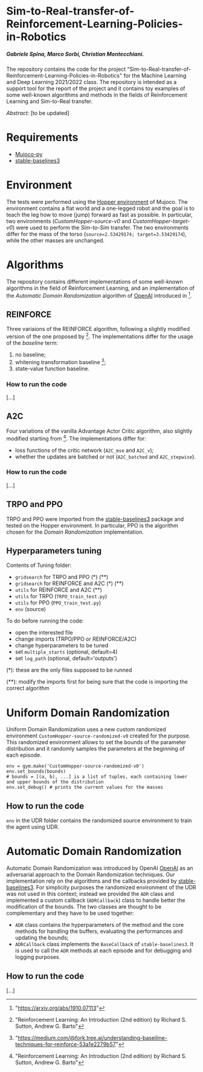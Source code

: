 # Sim-to-Real-transfer-of-Reinforcement-Learning-Policies-in-Robotics
##### Gabriele Spina, Marco Sorbi, Christian Montecchiani.

The repository contains the code for the project "Sim-to-Real-transfer-of-Reinforcement-Learning-Policies-in-Robotics" for the Machine Learning and Deep Learning 2021/2022 class.
The repository is intended as a support tool for the report of the project and it contains toy examples of some well-known algorithms and methods in the fields of Reinforcement Learning and Sim-to-Real transfer.

*Abstract*: [to be updated]

# Requirements
- [Mujoco-py](https://github.com/openai/mujoco-py)
- [stable-baselines3](https://github.com/DLR-RM/stable-baselines3)

# Environment
The tests were performed using the [Hopper environment](https://www.gymlibrary.ml/environments/mujoco/hopper/) of Mujoco. The environment contains a flat world and a one-legged robot and the goal is to teach the leg how to move (jump) forward as fast as possible. In particular, two environments (*CustomHopper-source-v0* and *CustomHopper-target-v0*) were used to perform the *Sim-to-Sim* transfer. The two environments differ for the mass of the torso (`source=2.53429174; target=3.53429174`), while the other masses are unchanged. 


# Algorithms
The repository contains different implementations of some well-known algorithms in the field of Reinforcement Learning, and an implementation of the *Automatic Domain Randomization* algorithm of [OpenAI](https://openai.com/) introduced in [^fn1].

## REINFORCE
Three variaions of the REINFORCE algorithm, following a slightly modified version of the one proposed by [^fn2]. The implementations differ for the usage of the *baseline* term:
1. no baseline;
2. whitening transformation baseline [^fn3];
3. state-value function baseline.

### How to run the code
[...]

## A2C
Four variations of the vanilla Advantage Actor Critic algorithm, also slightly modified starting from [^fn2]. The implementations differ for:
- loss functions of the critic network (`A2C_mse` and `A2C_v`);
- whether the updates are batched or not (`A2C_batched` and `A2C_stepwise`).

### How to run the code
[...]

## TRPO and PPO
TRPO and PPO were imported from the [stable-baselines3](https://github.com/DLR-RM/stable-baselines3) package and tested on the Hopper environment. In particular, PPO is the algorithm chosen for the *Domain Randomization* implementation.

## Hyperparameters tuning
Contents of Tuning folder:
- `gridsearch` for TRPO and PPO (\*) (\*\*)
- `gridsearch` for REINFORCE and A2C (\*) (\*\*)
- `utils` for REINFORCE and A2C (\*\*)
- `utils` for TRPO (`TRPO_train_test.py`)
- `utils` for PPO (`PPO_train_test.py`)
- `env` (source)

To do before running the code:
- open the interested file
- change imports (TRPO/PPO or REINFORCE/A2C)
- change hyperparameters to be tuned
- set `multiple_starts` (optional, default=4)
- set `log_path` (optional, default='outputs')


(\*):	these are the only files supposed to be runned

(\*\*):	modify the imports first for being sure that the code is importing the correct algorithm


# Uniform Domain Randomization
Uniform Domain Randomization uses a new custom randomized environment `CustomHopper-source-randomized-v0` created for the purpose. This randomized environment allows to set the bounds of the parameter distribution and it randomly samples the parameters at the beginning of each episode.
```
env = gym.make('CustomHopper-source-randomized-v0')
env.set_bounds(bounds)
# bounds = [(a, b), ...] is a list of tuples, each containing lower and upper bounds of the distribution
env.set_debug() # prints the current values for the masses
```

## How to run the code
`env` in the UDR folder contains the randomized source environment to train the agent using UDR.

# Automatic Domain Randomization
Automatic Domain Randomization was introduced by OpenAI [OpenAI](https://openai.com/) as an adversarial approach to the Domain Randomization techniques. Our implementation rely on the algorithms and the callbacks provided by [stable-baselines3](https://github.com/DLR-RM/stable-baselines3). For simplicity purposes the randomized environment of the UDR was not used in this context; instead we provided the `ADR` class and implemented a custom callback (`ADRCallback`) class to handle better the modification of the bounds. The two classes are thought to be complementary and they have to be used together:
- `ADR` class contains the hyperparameters of the method and the core methods for handling the buffers, evaluating the performances and updating the bounds;
- `ADRCallback` class implements the `BaseCallback` of `stable-baselines3`. It is used to call the `ADR` methods at each episode and for debugging and logging purposes.

## How to run the code
[...]


[^fn1]: "https://arxiv.org/abs/1910.07113"
[^fn2]: "Reinforcement Learning: An Introduction (2nd edition) by Richard S. Sutton, Andrew G. Barto"
[^fn3]: "https://medium.com/@fork.tree.ai/understanding-baseiline-techniques-for-reinforce-53a1e2279b57"
